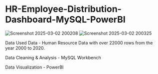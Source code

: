 # HR-Employee-Distribution-Dashboard-MySQL-PowerBI

![Screenshot 2025-03-02 200208](https://github.com/user-attachments/assets/471a866c-b3d1-4e5c-80b0-0316f869fed1)
![Screenshot 2025-03-02 200325](https://github.com/user-attachments/assets/fe0b85d6-3803-4bb3-a52d-afdb37dba9c2)


Data Used
Data - Human Resource Data with over 22000 rows from the year 2000 to 2020.

Data Cleaning & Analysis - MySQL Workbench

Data Visualization - PowerBI
